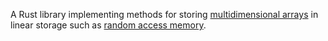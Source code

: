 A Rust library implementing methods for storing [multidimensional arrays](https://en.wikipedia.org/wiki/Multidimensional_array) in linear storage such as [random access memory](https://en.wikipedia.org/wiki/Random_access_memory).